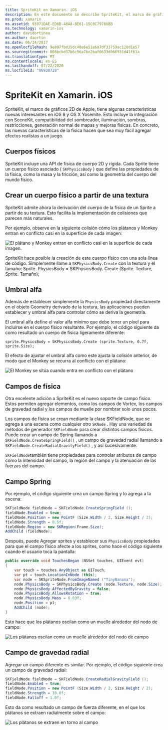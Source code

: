 ```yaml
---
title: SpriteKit en Xamarin. iOS
description: En este documento se describe SpriteKit, el marco de gráficos 2D de Apple que se integra con SceneKit, incorpora la física y la animación, incluye compatibilidad con la iluminación y el sombreado, etc. SpriteKit se puede usar para crear juegos en 2D.
ms.prod: xamarin
ms.assetid: 93971DAE-ED6B-48A8-8E61-15C0C79786BB
ms.technology: xamarin-ios
author: davidortinau
ms.author: daortin
ms.date: 06/14/2017
ms.openlocfilehash: 9e897fbd35dc48e6e51e6a7df33759ac120d1e57
ms.sourcegitcommit: 008bcbd37b6c96a7be2baf0633d066931d41f61a
ms.translationtype: MT
ms.contentlocale: es-ES
ms.lasthandoff: 07/22/2020
ms.locfileid: "86938728"
---
```

# <a name="spritekit-in-xamarinios"></a>SpriteKit en Xamarin. iOS

SpriteKit, el marco de gráficos 2D de Apple, tiene algunas características nuevas interesantes en iOS 8 y OS X Yosemite. Esto incluye la integración con SceneKit, compatibilidad del sombreador, iluminación, sombras, restricciones, generación normal de mapas y mejoras físicas. En concreto, las nuevas características de la física hacen que sea muy fácil agregar efectos realistas a un juego.

## <a name="physics-bodies"></a>Cuerpos físicos

SpriteKit incluye una API de física de cuerpo 2D y rígida. Cada Sprite tiene un cuerpo físico asociado ( `SKPhysicsBody` ) que define las propiedades de la física, como la masa y la fricción, así como la geometría del cuerpo del mundo físico.

## <a name="creating-a-physics-body-from-a-texture"></a>Crear un cuerpo físico a partir de una textura
SpriteKit admite ahora la derivación del cuerpo de la física de un Sprite a partir de su textura. Esto facilita la implementación de colisiones que parecen más naturales.

Por ejemplo, observe en la siguiente colisión cómo los plátanos y Monkey entran en conflicto casi en la superficie de cada imagen:

![El plátano y Monkey entran en conflicto casi en la superficie de cada imagen.](spritekit-images/image13.png)

SpriteKit hace posible la creación de este cuerpo físico con una sola línea de código. Simplemente llame a `SKPhysicsBody.Create` con la textura y el tamaño: Sprite. PhysicsBody = SKPhysicsBody. Create (Sprite. Texture, Sprite. Tamaño);

## <a name="alpha-threshold"></a>Umbral alfa

Además de establecer simplemente la `PhysicsBody` propiedad directamente en el objeto Geometry derivado de la textura, las aplicaciones pueden establecer y umbral alfa para controlar cómo se deriva la geometría. 

El umbral alfa define el valor alfa mínimo que debe tener un píxel para incluirse en el cuerpo físico resultante. Por ejemplo, el código siguiente da como resultado un cuerpo de física ligeramente diferente:

```chsarp
sprite.PhysicsBody = SKPhysicsBody.Create (sprite.Texture, 0.7f, sprite.Size);
```

El efecto de ajustar el umbral alfa como este ajusta la colisión anterior, de modo que el Monkey se recurra al conflicto con el plátano:

![El Monkey se sitúa cuando entra en conflicto con el plátano](spritekit-images/image14.png)

## <a name="physics-fields"></a>Campos de física

Otra excelente adición a SpriteKit es el nuevo soporte de campo físico. Estos permiten agregar elementos, como los campos de Vortex, los campos de gravedad radial y los campos de muelle por nombrar solo unos pocos.

Los campos de física se crean mediante la clase SKFieldNode, que se agrega a una escena como cualquier otro `SKNode` . Hay una variedad de métodos de generador `SKFieldNode` para crear distintos campos físicos. Puede crear un campo de Spring llamando a `SKFieldNode.CreateSpringField()` , un campo de gravedad radial llamando a `SKFieldNode.CreateRadialGravityField()` , y así sucesivamente.

`SKFieldNode`también tiene propiedades para controlar atributos de campo como la intensidad del campo, la región del campo y la atenuación de las fuerzas del campo.

## <a name="spring-field"></a>Campo Spring

Por ejemplo, el código siguiente crea un campo Spring y lo agrega a la escena:

```csharp
SKFieldNode fieldNode = SKFieldNode.CreateSpringField ();
fieldNode.Enabled = true;
fieldNode.Position = new PointF (Size.Width / 2, Size.Height / 2);
fieldNode.Strength = 0.5f;
fieldNode.Region = new SKRegion(Frame.Size);
AddChild (fieldNode);
```

Después, puede Agregar sprites y establecer sus `PhysicsBody` propiedades para que el campo físico afecte a los sprites, como hace el código siguiente cuando el usuario toca la pantalla:

```csharp
public override void TouchesBegan (NSSet touches, UIEvent evt)
{
    var touch = touches.AnyObject as UITouch;
    var pt = touch.LocationInNode (this);
    var node = SKSpriteNode.FromImageNamed ("TinyBanana");
    node.PhysicsBody = SKPhysicsBody.Create (node.Texture, node.Size);
    node.PhysicsBody.AffectedByGravity = false;
    node.PhysicsBody.AllowsRotation = true;
    node.PhysicsBody.Mass = 0.03f;
    node.Position = pt;
    AddChild (node);
}
```

Esto hace que los plátanos oscilan como un muelle alrededor del nodo de campo:

![Los plátanos oscilan como un muelle alrededor del nodo de campo](spritekit-images/image15.png)

## <a name="radial-gravity-field"></a>Campo de gravedad radial

Agregar un campo diferente es similar. Por ejemplo, el código siguiente crea un campo de gravedad radial:

```csharp
SKFieldNode fieldNode = SKFieldNode.CreateRadialGravityField ();
fieldNode.Enabled = true;
fieldNode.Position = new PointF (Size.Width / 2, Size.Height / 2);
fieldNode.Strength = 10.0f;
fieldNode.Falloff = 1.0f;
```

Esto da como resultado un campo de fuerza diferente, en el que los plátanos se extraen radialmente sobre el campo:

![Los plátanos se extraen en torno al campo](spritekit-images/image16.png)
